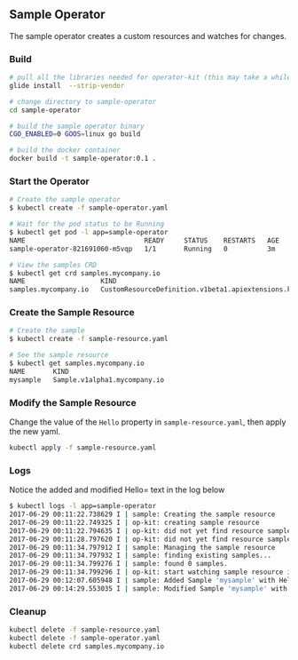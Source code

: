 
## Sample Operator
The sample operator creates a custom resources and watches for changes.

### Build
```bash
# pull all the libraries needed for operator-kit (this may take a while with all the Kubernetes dependencies)
glide install  --strip-vendor

# change directory to sample-operator
cd sample-operator

# build the sample operator binary
CGO_ENABLED=0 GOOS=linux go build

# build the docker container
docker build -t sample-operator:0.1 .
```

### Start the Operator

```bash
# Create the sample operator
$ kubectl create -f sample-operator.yaml

# Wait for the pod status to be Running
$ kubectl get pod -l app=sample-operator
NAME                              READY     STATUS    RESTARTS   AGE
sample-operator-821691060-m5vqp   1/1       Running   0          3m

# View the samples CRD
$ kubectl get crd samples.mycompany.io
NAME                   KIND
samples.mycompany.io   CustomResourceDefinition.v1beta1.apiextensions.k8s.io
```

### Create the Sample Resource
```bash
# Create the sample
$ kubectl create -f sample-resource.yaml

# See the sample resource
$ kubectl get samples.mycompany.io
NAME       KIND
mysample   Sample.v1alpha1.mycompany.io
```

### Modify the Sample Resource
Change the value of the `Hello` property in `sample-resource.yaml`, then apply the new yaml.
```bash
kubectl apply -f sample-resource.yaml
```

### Logs

Notice the added and modified Hello= text in the log below

```bash
$ kubectl logs -l app=sample-operator
2017-06-29 00:11:22.738629 I | sample: Creating the sample resource
2017-06-29 00:11:22.749325 I | op-kit: creating sample resource
2017-06-29 00:11:22.794635 I | op-kit: did not yet find resource sample at apis/mycompany.io/v1alpha1/samples. the server could not find the requested resource
2017-06-29 00:11:28.797620 I | op-kit: did not yet find resource sample at apis/mycompany.io/v1alpha1/samples. the server could not find the requested resource
2017-06-29 00:11:34.797912 I | sample: Managing the sample resource
2017-06-29 00:11:34.797932 I | sample: finding existing samples...
2017-06-29 00:11:34.799276 I | sample: found 0 samples.
2017-06-29 00:11:34.799296 I | op-kit: start watching sample resource in namespace default at 27064
2017-06-29 00:12:07.605948 I | sample: Added Sample 'mysample' with Hello=World!
2017-06-29 00:14:29.553035 I | sample: Modified Sample 'mysample' with Hello=ANOTHER World!!
```

### Cleanup
```bash
kubectl delete -f sample-resource.yaml
kubectl delete -f sample-operator.yaml
kubectl delete crd samples.mycompany.io
```
